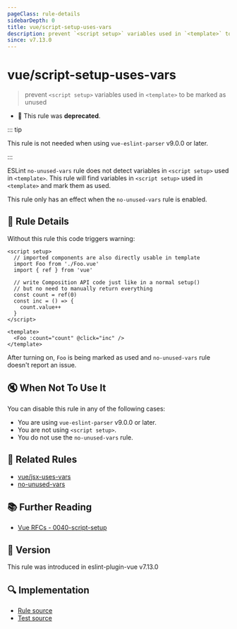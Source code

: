 ```yaml
---
pageClass: rule-details
sidebarDepth: 0
title: vue/script-setup-uses-vars
description: prevent `<script setup>` variables used in `<template>` to be marked as unused
since: v7.13.0
---
```


# vue/script-setup-uses-vars

> prevent `<script setup>` variables used in `<template>` to be marked as unused

- :no_entry_sign: This rule was **deprecated**.

::: tip

This rule is not needed when using `vue-eslint-parser` v9.0.0 or later.

:::

ESLint `no-unused-vars` rule does not detect variables in `<script setup>` used in `<template>`.
This rule will find variables in `<script setup>` used in `<template>` and mark them as used.

This rule only has an effect when the `no-unused-vars` rule is enabled.

## :book: Rule Details

Without this rule this code triggers warning:

<eslint-code-block :rules="{'vue/script-setup-uses-vars': ['error'], 'no-unused-vars': ['error']}">

```vue
<script setup>
  // imported components are also directly usable in template
  import Foo from './Foo.vue'
  import { ref } from 'vue'

  // write Composition API code just like in a normal setup()
  // but no need to manually return everything
  const count = ref(0)
  const inc = () => {
    count.value++
  }
</script>

<template>
  <Foo :count="count" @click="inc" />
</template>
```

</eslint-code-block>

After turning on, `Foo` is being marked as used and `no-unused-vars` rule doesn't report an issue.

## :mute: When Not To Use It

You can disable this rule in any of the following cases:

- You are using `vue-eslint-parser` v9.0.0 or later.
- You are not using `<script setup>`.
- You do not use the `no-unused-vars` rule.

## :couple: Related Rules

- [vue/jsx-uses-vars](./jsx-uses-vars.md)
- [no-unused-vars](https://eslint.org/docs/rules/no-unused-vars)

## :books: Further Reading

- [Vue RFCs - 0040-script-setup](https://github.com/vuejs/rfcs/blob/master/active-rfcs/0040-script-setup.md)

## :rocket: Version

This rule was introduced in eslint-plugin-vue v7.13.0

## :mag: Implementation

- [Rule source](https://github.com/vuejs/eslint-plugin-vue/blob/master/lib/rules/script-setup-uses-vars.js)
- [Test source](https://github.com/vuejs/eslint-plugin-vue/blob/master/tests/lib/rules/script-setup-uses-vars.js)
